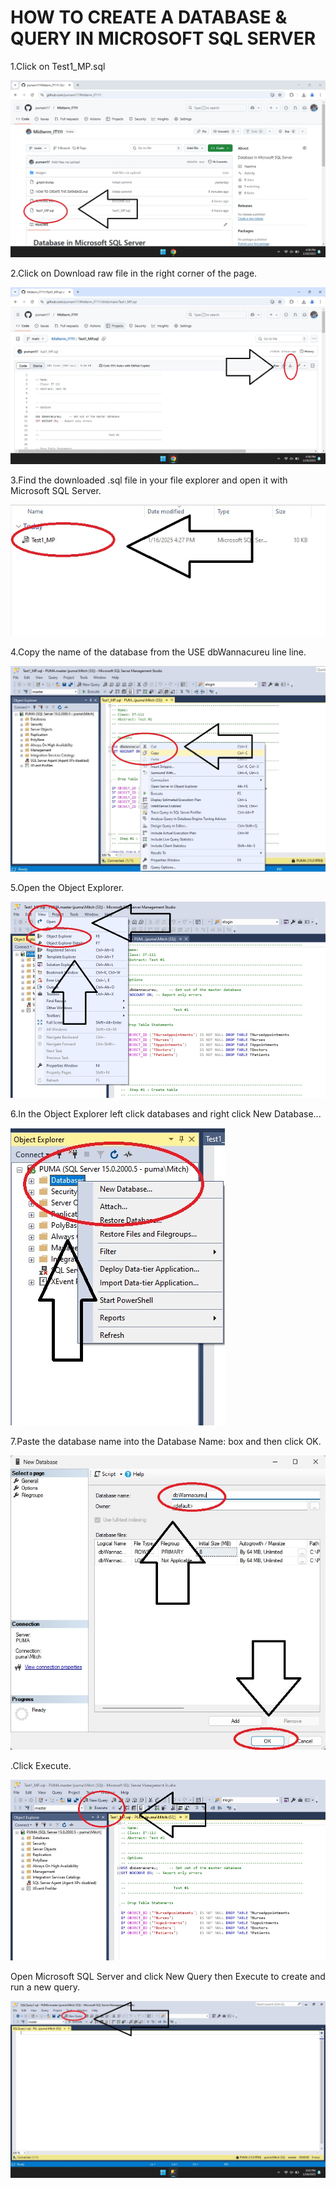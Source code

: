 <!DOCTYPE html>
<html>
<head>
<h1>HOW TO CREATE A DATABASE & QUERY IN MICROSOFT SQL SERVER</h1>
</head>
<body>
<p>1.Click on Test1_MP.sql</p>
<img src="/images/imgIT1110.jpg" alt="click Test1_MP.sql" title="click Test1.sql">
<p>2.Click on Download raw file in the right corner of the page.</p>
<img src="/images/imgIT1111.jpg" alt="Click Download raw file" title="click Download raw file">
<p>3.Find the downloaded .sql file in your file explorer and open it with Microsoft SQL Server.</p>
<img src="/images/imgIT1112.jpg" alt="" title="">
<p>4.Copy the name of the database from the USE dbWannacureu line line.</p>
<img src="/images/imgIT1113.jpg" alt="copy the name of the database" title="copy database name">
<p>5.Open the Object Explorer.</p>
<img src="/images/imgIT1114.jpg" alt="Open the Object Explorer" title="Object Explorer">
<p>6.In the Object Explorer left click databases and right click New Database...</p>
<img src="/images/imgIT1115.jpg" alt="left click databases right click New Database" title="New Database">
<p>7.Paste the database name into the Database Name: box and then click OK.</p>
<img src="/images/imgIT1116.jpg" alt="" title="">
<p>.Click Execute.</p>
<img src="/images/imgIT1117.jpg" alt="click Execute" title="click execute">
<p>Open Microsoft SQL Server and click New Query then Execute to create and run a new query.</p>
<img src="/images/imgIT1118.jpg" alt="click New Query then Execute" title="New Query -> Execute">
</body>
</html>
